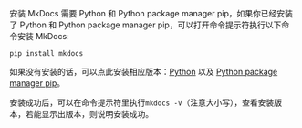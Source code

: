安装 MkDocs 需要 Python 和 Python package manager pip，如果你已经安装了 Python 和 Python package manager pip，可以打开命令提示符执行以下命令安装 MkDocs:
```
pip install mkdocs
```
如果没有安装的话，可以点此安装相应版本：[Python](https://www.python.org/) 以及 [Python package manager pip](https://pip.readthedocs.io/en/latest/installing/)。

安装成功后，可以在命令提示符里执行`mkdocs -V`（注意大小写），查看安装版本，若能显示出版本，则说明安装成功。